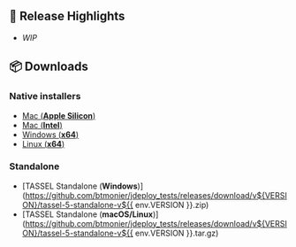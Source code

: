 ## 🚀 Release Highlights

- _WIP_

## 📦 Downloads

### Native installers
- [Mac (**Apple Silicon**)]()
- [Mac (**Intel**)]()
- [Windows (**x64**)]()
- [Linux (**x64**)]()

### Standalone
- [TASSEL Standalone (**Windows**)](https://github.com/btmonier/jdeploy_tests/releases/download/v${VERSION}/tassel-5-standalone-v${{ env.VERSION }}.zip)
- [TASSEL Standalone (**macOS/Linux**)](https://github.com/btmonier/jdeploy_tests/releases/download/v${VERSION}/tassel-5-standalone-v${{ env.VERSION }}.tar.gz)

